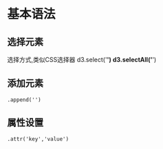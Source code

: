# 基本语法
## 选择元素

选择方式,类似CSS选择器
d3.select('**')
d3.selectAll('**')
## 添加元素
    .append('')
## 属性设置
    .attr('key','value')
